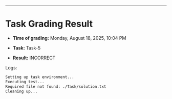 
---
# Task Grading Result

- **Time of grading:** Monday, August 18, 2025, 10:04 PM

- **Task:** Task-5

- **Result:** INCORRECT


Logs:
```bash
Setting up task environment...
Executing test...
Required file not found: ./Task/solution.txt
Cleaning up...
```
